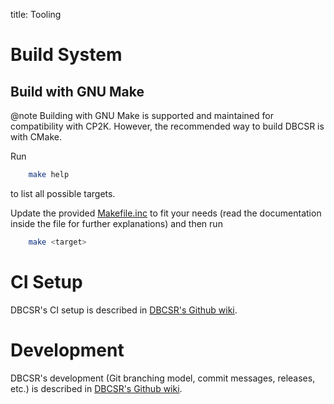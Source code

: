 title: Tooling

# Build System

## Build with GNU Make

@note Building with GNU Make is supported and maintained for compatibility with CP2K. However, the recommended way to build DBCSR is with CMake.

Run

```bash
    make help
```

to list all possible targets.

Update the provided [Makefile.inc](./Makefile.inc) to fit your needs
(read the documentation inside the file for further explanations) and then run

```bash
    make <target>
```

# CI Setup

DBCSR's CI setup is described in [DBCSR's Github wiki](https://github.com/cp2k/dbcsr/wiki/CI-Setup).

# Development

DBCSR's development (Git branching model, commit messages, releases, etc.) is described in [DBCSR's Github wiki](https://github.com/cp2k/dbcsr/wiki/Development).

